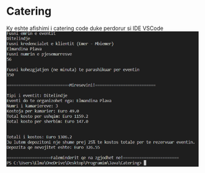 # Catering
Ky eshte afishimi i catering code duke perdorur si IDE VSCode
![](Catering/Catering.png)

